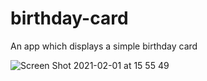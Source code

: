 # birthday-card
An app which displays a simple birthday card

![Screen Shot 2021-02-01 at 15 55 49](https://user-images.githubusercontent.com/54336788/106468682-ee485a80-64a6-11eb-9d83-94b11b09e908.png)
